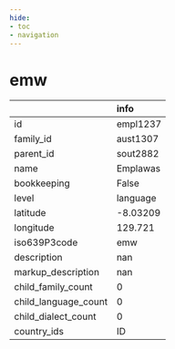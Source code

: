 ```yaml
---
hide:
- toc
- navigation
---
```

# emw
|                      | info     |
|:---------------------|:---------|
| id                   | empl1237 |
| family_id            | aust1307 |
| parent_id            | sout2882 |
| name                 | Emplawas |
| bookkeeping          | False    |
| level                | language |
| latitude             | -8.03209 |
| longitude            | 129.721  |
| iso639P3code         | emw      |
| description          | nan      |
| markup_description   | nan      |
| child_family_count   | 0        |
| child_language_count | 0        |
| child_dialect_count  | 0        |
| country_ids          | ID       |